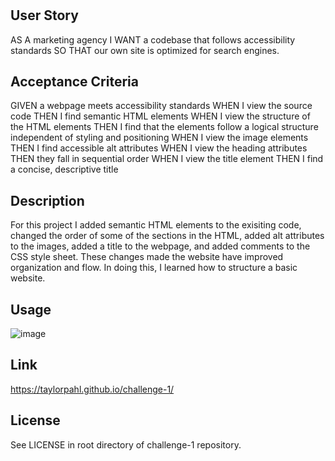 # <Challenge-1>

## User Story

AS A marketing agency
I WANT a codebase that follows accessibility standards
SO THAT our own site is optimized for search engines.

## Acceptance Criteria

GIVEN a webpage meets accessibility standards
WHEN I view the source code
THEN I find semantic HTML elements
WHEN I view the structure of the HTML elements
THEN I find that the elements follow a logical structure independent of styling and positioning
WHEN I view the image elements
THEN I find accessible alt attributes
WHEN I view the heading attributes
THEN they fall in sequential order
WHEN I view the title element
THEN I find a concise, descriptive title

## Description

For this project I added semantic HTML elements to the exisiting code, changed the 
order of some of the sections in the HTML, added alt attributes to the images, added a title to the webpage, and added comments to the CSS style sheet. These changes made 
the website have improved organization and flow. In doing this, I learned how to structure a basic website.

## Usage 

![image](docs/assets/images/taylorpahl.github.io_challenge-1_.png)

## Link

https://taylorpahl.github.io/challenge-1/

## License

See LICENSE in root directory of challenge-1 repository.

